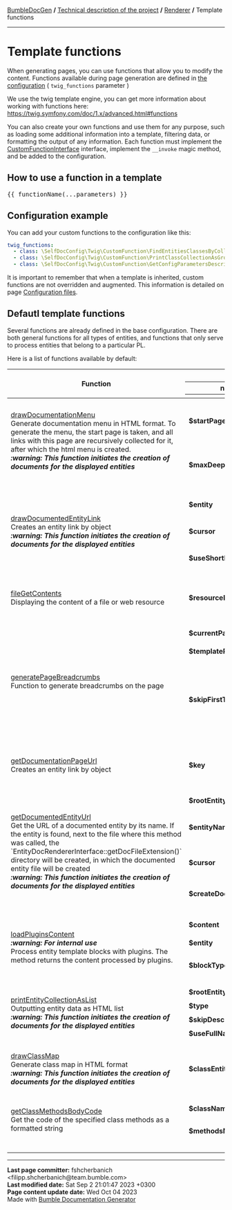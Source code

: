 <embed> <a href="/docs/README.md">BumbleDocGen</a> <b>/</b> <a href="/docs/tech/readme.md">Technical description of the project</a> <b>/</b> <a href="/docs/tech/3.renderer/readme.md">Renderer</a> <b>/</b> Template functions<hr> </embed>

<embed> <h1>Template functions</h1> </embed>

When generating pages, you can use functions that allow you to modify the content.
Functions available during page generation are defined in <a href='/docs/tech/1.configuration/readme.md'>the configuration</a> ( `twig_functions` parameter )

We use the twig template engine, you can get more information about working with functions here: https://twig.symfony.com/doc/1.x/advanced.html#functions

You can also create your own functions and use them for any purpose, such as loading some additional information into a template, filtering data, or formatting the output of any information.
Each function must implement the <a href="/docs/tech/3.renderer/classes/CustomFunctionInterface.md">CustomFunctionInterface</a> interface, implement the `__invoke` magic method, and be added to the configuration.

<embed> <h2>How to use a function in a template</h2> </embed>

<pre>&#123;&#123; functionName(...parameters) &#125;&#125;</pre>

<embed> <h2>Configuration example</h2> </embed>

You can add your custom functions to the configuration like this:

```yaml
twig_functions:
  - class: \SelfDocConfig\Twig\CustomFunction\FindEntitiesClassesByCollectionClassName
  - class: \SelfDocConfig\Twig\CustomFunction\PrintClassCollectionAsGroupedTable
  - class: \SelfDocConfig\Twig\CustomFunction\GetConfigParametersDescription
```

It is important to remember that when a template is inherited, custom functions are not overridden and augmented.
This information is detailed on page <a href="/docs/tech/1.configuration/readme.md">Configuration files</a>.

<embed> <h2>Defautl template functions</h2> </embed>

Several functions are already defined in the base configuration.
There are both general functions for all types of entities, and functions that only serve to process entities that belong to a particular PL.

Here is a list of functions available by default:

<table>
   <thead>
      <tr>
         <th rowspan="3">Function</th>
         <th colspan="3">Parameters</th>
      </tr>
      <tr>
         <th>name</th>
         <th>type</th>
         <th>description</th>
      </tr>
      <tr>
         <th colspan="4"></th>
      </tr>
   </thead>
   <tbody>
                                              <tr>
                                  <td rowspan="3">
                    <a href="/docs/tech/3.renderer/classes/DrawDocumentationMenu.md">drawDocumentationMenu</a><br>
                                        Generate documentation menu in HTML format. To generate the menu, the start page is taken, and all links with this page are recursively collected for it, after which the html menu is created.
                    <br><i><b>:warning: This function initiates the creation of documents for the displayed entities</b></i><br>                 </td>
                                  <td>
                    <b>$startPageKey</b>
                 </td>
                 <td>
                    <i><a href='https://www.php.net/manual/en/language.types.string.php'>string</a> | <a href='https://www.php.net/manual/en/language.types.null.php'>null</a></i>
                 </td>
                 <td>Relative path to the page from which the menu will be generated (only child pages will be taken into account). By default, the main documentation page (readme.md) is used.</td>
              </tr>
                            <tr>
                 <td colspan="3"></td>
              </tr>
                                        <tr>
                                  <td>
                    <b>$maxDeep</b>
                 </td>
                 <td>
                    <i><a href='https://www.php.net/manual/en/language.types.integer.php'>int</a> | <a href='https://www.php.net/manual/en/language.types.null.php'>null</a></i>
                 </td>
                 <td>Maximum parsing depth of documented links starting from the current page. By default, this restriction is disabled.</td>
              </tr>
                                            <tr>
             <td colspan="4">&nbsp;</td>
          </tr>
                                                          <tr>
                                  <td rowspan="5">
                    <a href="/docs/tech/3.renderer/classes/DrawDocumentedEntityLink.md">drawDocumentedEntityLink</a><br>
                                        Creates an entity link by object
                    <br><i><b>:warning: This function initiates the creation of documents for the displayed entities</b></i><br>                 </td>
                                  <td>
                    <b>$entity</b>
                 </td>
                 <td>
                    <i><a href='/docs/tech/3.renderer/classes/RootEntityInterface.md'>RootEntityInterface</a></i>
                 </td>
                 <td>The entity for which we want to get the link</td>
              </tr>
                            <tr>
                 <td colspan="3"></td>
              </tr>
                                        <tr>
                                  <td>
                    <b>$cursor</b>
                 </td>
                 <td>
                    <i><a href='https://www.php.net/manual/en/language.types.string.php'>string</a></i>
                 </td>
                 <td>Reference to an element inside an entity, for example, the name of a function/constant/property</td>
              </tr>
                            <tr>
                 <td colspan="3"></td>
              </tr>
                                        <tr>
                                  <td>
                    <b>$useShortName</b>
                 </td>
                 <td>
                    <i><a href='https://www.php.net/manual/en/language.types.boolean.php'>bool</a></i>
                 </td>
                 <td>Use the full or short entity name in the link</td>
              </tr>
                                            <tr>
             <td colspan="4">&nbsp;</td>
          </tr>
                                                          <tr>
                                  <td rowspan="1">
                    <a href="/docs/tech/3.renderer/classes/FileGetContents.md">fileGetContents</a><br>
                                        Displaying the content of a file or web resource
                                     </td>
                                  <td>
                    <b>$resourceName</b>
                 </td>
                 <td>
                    <i><a href='https://www.php.net/manual/en/language.types.string.php'>string</a></i>
                 </td>
                 <td>Resource name, url or path to the resource. The path can contain shortcodes with parameters from the configuration (%param_name%)</td>
              </tr>
                                            <tr>
             <td colspan="4">&nbsp;</td>
          </tr>
                                                          <tr>
                                  <td rowspan="5">
                    <a href="/docs/tech/3.renderer/classes/GeneratePageBreadcrumbs.md">generatePageBreadcrumbs</a><br>
                                        Function to generate breadcrumbs on the page
                                     </td>
                                  <td>
                    <b>$currentPageTitle</b>
                 </td>
                 <td>
                    <i><a href='https://www.php.net/manual/en/language.types.string.php'>string</a></i>
                 </td>
                 <td>Title of the current page</td>
              </tr>
                            <tr>
                 <td colspan="3"></td>
              </tr>
                                        <tr>
                                  <td>
                    <b>$templatePath</b>
                 </td>
                 <td>
                    <i><a href='https://www.php.net/manual/en/language.types.string.php'>string</a></i>
                 </td>
                 <td>Path to the template from which the breadcrumbs will be generated</td>
              </tr>
                            <tr>
                 <td colspan="3"></td>
              </tr>
                                        <tr>
                                  <td>
                    <b>$skipFirstTemplatePage</b>
                 </td>
                 <td>
                    <i><a href='https://www.php.net/manual/en/language.types.boolean.php'>bool</a></i>
                 </td>
                 <td>If set to true, the page from which parsing starts will not participate in the formation of breadcrumbs This option is useful when working with the _self value in a template, as it returns the full path to the current template, and the reference to it in breadcrumbs should not be clickable.</td>
              </tr>
                                            <tr>
             <td colspan="4">&nbsp;</td>
          </tr>
                                                          <tr>
                                  <td rowspan="1">
                    <a href="/docs/tech/3.renderer/classes/GetDocumentationPageUrl.md">getDocumentationPageUrl</a><br>
                                        Creates an entity link by object
                                     </td>
                                  <td>
                    <b>$key</b>
                 </td>
                 <td>
                    <i><a href='https://www.php.net/manual/en/language.types.string.php'>string</a></i>
                 </td>
                 <td>The key by which to look up the URL of the page. Can be the title of a page, a path to a template, or a generated document</td>
              </tr>
                                            <tr>
             <td colspan="4">&nbsp;</td>
          </tr>
                                                          <tr>
                                  <td rowspan="7">
                    <a href="/docs/tech/3.renderer/classes/GetDocumentedEntityUrl.md">getDocumentedEntityUrl</a><br>
                                        Get the URL of a documented entity by its name. If the entity is found, next to the file where this method was called, the `EntityDocRendererInterface::getDocFileExtension()` directory will be created, in which the documented entity file will be created
                    <br><i><b>:warning: This function initiates the creation of documents for the displayed entities</b></i><br>                 </td>
                                  <td>
                    <b>$rootEntityCollection</b>
                 </td>
                 <td>
                    <i><a href='/docs/tech/3.renderer/classes/RootEntityCollection.md'>RootEntityCollection</a></i>
                 </td>
                 <td>Processed entity collection</td>
              </tr>
                            <tr>
                 <td colspan="3"></td>
              </tr>
                                        <tr>
                                  <td>
                    <b>$entityName</b>
                 </td>
                 <td>
                    <i><a href='https://www.php.net/manual/en/language.types.string.php'>string</a></i>
                 </td>
                 <td>The full name of the entity for which the URL will be retrieved. If the entity is not found, the DEFAULT_URL value will be returned.</td>
              </tr>
                            <tr>
                 <td colspan="3"></td>
              </tr>
                                        <tr>
                                  <td>
                    <b>$cursor</b>
                 </td>
                 <td>
                    <i><a href='https://www.php.net/manual/en/language.types.string.php'>string</a></i>
                 </td>
                 <td>Cursor on the page of the documented entity (for example, the name of a method or property)</td>
              </tr>
                            <tr>
                 <td colspan="3"></td>
              </tr>
                                        <tr>
                                  <td>
                    <b>$createDocument</b>
                 </td>
                 <td>
                    <i><a href='https://www.php.net/manual/en/language.types.boolean.php'>bool</a></i>
                 </td>
                 <td>If true, creates an entity document. Otherwise, just gives a reference to the entity code</td>
              </tr>
                                            <tr>
             <td colspan="4">&nbsp;</td>
          </tr>
                                                          <tr>
                                  <td rowspan="5">
                    <a href="/docs/tech/3.renderer/classes/LoadPluginsContent.md">loadPluginsContent</a><br>
                    <i><b>:warning: For internal use</b></i><br>                    Process entity template blocks with plugins. The method returns the content processed by plugins.
                                     </td>
                                  <td>
                    <b>$content</b>
                 </td>
                 <td>
                    <i><a href='https://www.php.net/manual/en/language.types.string.php'>string</a></i>
                 </td>
                 <td>Content to be processed by plugins</td>
              </tr>
                            <tr>
                 <td colspan="3"></td>
              </tr>
                                        <tr>
                                  <td>
                    <b>$entity</b>
                 </td>
                 <td>
                    <i><a href='/docs/tech/3.renderer/classes/RootEntityInterface.md'>RootEntityInterface</a></i>
                 </td>
                 <td>The entity for which we process the content block</td>
              </tr>
                            <tr>
                 <td colspan="3"></td>
              </tr>
                                        <tr>
                                  <td>
                    <b>$blockType</b>
                 </td>
                 <td>
                    <i><a href='https://www.php.net/manual/en/language.types.string.php'>string</a></i>
                 </td>
                 <td>Content block type. @see BaseTemplatePluginInterface::BLOCK_*</td>
              </tr>
                                            <tr>
             <td colspan="4">&nbsp;</td>
          </tr>
                                                          <tr>
                                  <td rowspan="7">
                    <a href="/docs/tech/3.renderer/classes/PrintEntityCollectionAsList.md">printEntityCollectionAsList</a><br>
                                        Outputting entity data as HTML list
                    <br><i><b>:warning: This function initiates the creation of documents for the displayed entities</b></i><br>                 </td>
                                  <td>
                    <b>$rootEntityCollection</b>
                 </td>
                 <td>
                    <i><a href='/docs/tech/3.renderer/classes/RootEntityCollection.md'>RootEntityCollection</a></i>
                 </td>
                 <td>Processed entity collection</td>
              </tr>
                            <tr>
                 <td colspan="3"></td>
              </tr>
                                        <tr>
                                  <td>
                    <b>$type</b>
                 </td>
                 <td>
                    <i><a href='https://www.php.net/manual/en/language.types.string.php'>string</a></i>
                 </td>
                 <td>List tag type (&lt;ul&gt;/&lt;ol&gt;)</td>
              </tr>
                            <tr>
                 <td colspan="3"></td>
              </tr>
                                        <tr>
                                  <td>
                    <b>$skipDescription</b>
                 </td>
                 <td>
                    <i><a href='https://www.php.net/manual/en/language.types.boolean.php'>bool</a></i>
                 </td>
                 <td>Don&#039;t print description of this entities</td>
              </tr>
                            <tr>
                 <td colspan="3"></td>
              </tr>
                                        <tr>
                                  <td>
                    <b>$useFullName</b>
                 </td>
                 <td>
                    <i><a href='https://www.php.net/manual/en/language.types.boolean.php'>bool</a></i>
                 </td>
                 <td>Use the full name of the entity in the list</td>
              </tr>
                                            <tr>
             <td colspan="4">&nbsp;</td>
          </tr>
                                                          <tr>
                                  <td rowspan="1">
                    <a href="/docs/tech/3.renderer/classes/DrawClassMap.md">drawClassMap</a><br>
                                        Generate class map in HTML format
                    <br><i><b>:warning: This function initiates the creation of documents for the displayed entities</b></i><br>                 </td>
                                  <td>
                    <b>$classEntityCollections</b>
                 </td>
                 <td>
                    <i><a href='/docs/tech/3.renderer/classes/ClassEntityCollection.md'>ClassEntityCollection</a></i>
                 </td>
                 <td>The collection of entities for which the class map will be generated</td>
              </tr>
                                            <tr>
             <td colspan="4">&nbsp;</td>
          </tr>
                                                          <tr>
                                  <td rowspan="3">
                    <a href="/docs/tech/3.renderer/classes/GetClassMethodsBodyCode.md">getClassMethodsBodyCode</a><br>
                                        Get the code of the specified class methods as a formatted string
                                     </td>
                                  <td>
                    <b>$className</b>
                 </td>
                 <td>
                    <i><a href='https://www.php.net/manual/en/language.types.string.php'>string</a></i>
                 </td>
                 <td>The name of the class whose methods are to be retrieved</td>
              </tr>
                            <tr>
                 <td colspan="3"></td>
              </tr>
                                        <tr>
                                  <td>
                    <b>$methodsNames</b>
                 </td>
                 <td>
                    <i><a href='https://www.php.net/manual/en/language.types.array.php'>array</a></i>
                 </td>
                 <td>List of class methods whose code needs to be retrieved</td>
              </tr>
                                            <tr>
             <td colspan="4">&nbsp;</td>
          </tr>
                   </tbody>
</table>


<div id='page_committer_info'>
<hr>
<b>Last page committer:</b> fshcherbanich &lt;filipp.shcherbanich@team.bumble.com&gt;<br><b>Last modified date:</b>   Sat Sep 2 21:01:47 2023 +0300<br><b>Page content update date:</b> Wed Oct 04 2023<br>Made with <a href='https://github.com/bumble-tech/bumble-doc-gen/blob/master/docs/README.md'>Bumble Documentation Generator</a></div>